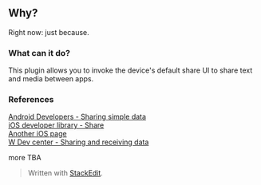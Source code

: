 ## Why?
Right now: just because.

### What can it do?
This plugin allows you to invoke the device's default share UI to share text and media between apps.

### References
[Android Developers - Sharing simple data](https://developer.android.com/training/sharing/send.html)  
[iOS developer library - Share](https://developer.apple.com/library/ios/documentation/General/Conceptual/ExtensibilityPG/ShareSheet.html)  
[Another iOS page](https://developer.apple.com/library/ios/documentation/iPhone/Conceptual/iPhoneOSProgrammingGuide/Inter-AppCommunication/Inter-AppCommunication.html#//apple_ref/doc/uid/TP40007072-CH6-SW2)  
[W Dev center - Sharing and receiving data](https://msdn.microsoft.com/en-us/library/windows/apps/xaml/hh871363.aspx)

more TBA

> Written with [StackEdit](https://stackedit.io/).
